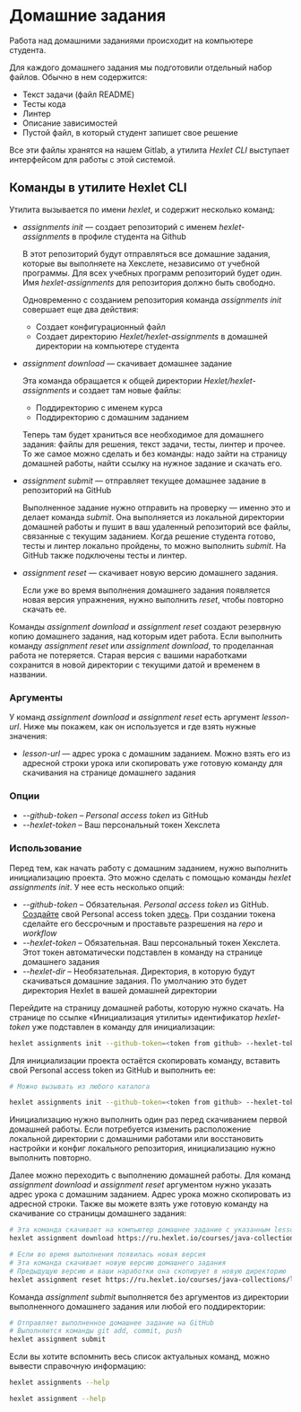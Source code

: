 # Домашние задания

Работа над домашними заданиями происходит на компьютере студента. 

Для каждого домашнего задания мы подготовили отдельный набор файлов. Обычно в нем содержится:

* Текст задачи (файл README) 
* Тесты кода
* Линтер
* Описание зависимостей 
* Пустой файл, в который студент запишет свое решение

Все эти файлы хранятся на нашем Gitlab, а утилита *Hexlet CLI* выступает интерфейсом для работы с этой системой.

## Команды в утилите Hexlet CLI

Утилита вызывается по имени *hexlet*, и содержит несколько команд:

* *assignments init* — создает репозиторий с именем *hexlet-assignments* в профиле студента на Github
    
    В этот репозиторий будут отправляться все домашние задания, которые вы выполняете на Хекслете, независимо от учебной программы. Для всех учебных программ репозиторий будет один. Имя *hexlet-assignments* для репозитория должно быть свободно.

    Одновременно с созданием репозитория команда *assignments init* совершает еще два действия: 
    
    * Создает конфигурационный файл
    * Создает директорию *Hexlet/hexlet-assignments* в домашней директории на компьютере студента

* *assignment download* — скачивает домашнее задание
    
    Эта команда обращается к общей директории *Hexlet/hexlet-assignments* и создает там новые файлы:
    
     * Поддиректорию с именем курса
     * Поддиректорию с домашним заданием
       
    Теперь там будет храниться все необходимое для домашнего задания: файлы для решения, текст задачи, тесты, линтер и прочее. 
    То же самое можно сделать и без команды: надо зайти на страницу домашней работы, найти ссылку на нужное задание и скачать его.
    
* *assignment submit* — отправляет текущее домашнее задание в репозиторий на GitHub

    Выполненное задание нужно отправить на проверку — именно это и делает команда *submit*.
    Она выполняется из локальной директории домашней работы и пушит в ваш удаленный репозиторий все файлы, связанные с текущим заданием. Когда решение студента готово, тесты и линтер локально пройдены, то можно выполнить *submit*. На GitHub также подключены тесты и линтер. 

* *assignment reset* — скачивает новую версию домашнего задания.

    Если уже во время выполнения домашнего задания появляется новая версия упражнения, нужно выполнить *reset*, чтобы повторно скачать ее.

Команды *assignment download* и *assignment reset* создают резервную копию домашнего задания, над которым идет работа. Если выполнить команду *assignment reset* или *assignment download*, то проделанная работа не потеряется. Старая версия с вашими наработками сохранится в новой директории с текущими датой и временем в названии.

### Аргументы

У команд *assignment download* и *assignment reset* есть аргумент *lesson-url*. Ниже мы покажем, как он используется и где взять нужные значения:

* *lesson-url* — адрес урока с домашним заданием. Можно взять его из адресной строки урока или скопировать уже готовую команду для скачивания на странице домашнего задания

### Опции

* *--github-token* – *Personal access token* из GitHub
* *--hexlet-token* – Ваш персональный токен Хекслета

### Использование

Перед тем, как начать работу с домашним заданием, нужно выполнить инициализацию проекта. Это можно сделать с помощью команды *hexlet assignments init*. У нее есть несколько опций:

* *--github-token* – Обязательная. *Personal access token* из GitHub. [Создайте](https://docs.github.com/en/authentication/keeping-your-account-and-data-secure/creating-a-personal-access-token) свой Personal access token [здесь](https://github.com/settings/tokens). При создании токена сделайте его бессрочным и проставьте разрешения на *repo* и *workflow*
* *--hexlet-token* – Обязательная. Ваш персональный токен Хекслета. Этот токен автоматически подставлен в команду на странице домашнего задания
* *--hexlet-dir* – Необязательная. Директория, в которую будут скачиваться домашние задания. По умолчанию это будет директория Hexlet в вашей домашней директории

Перейдите на страницу домашней работы, которую нужно скачать. На странице по ссылке «Инициализация утилиты» идентификатор *hexlet-token* уже подставлен в команду для инициализации:

```bash
hexlet assignments init --github-token=<token from github> --hexlet-token=<your hexlet token>
```

Для инициализации проекта остаётся скопировать команду, вставить свой Personal access token из GitHub и выполнить ее:

```bash
# Можно вызывать из любого каталога

hexlet assignments init --github-token=<token from github> --hexlet-token=<your hexlet token>
```

Инициализацию нужно выполнить один раз перед скачиванием первой домашней работы. Если потребуется изменить расположение локальной директории с домашними работами или восстановить настройки и конфиг локального репозитория, инициализацию нужно выполнить повторно.

Далее можно переходить с выполнению домашней работы. Для команд *assignment download* и *assignment reset* аргументом нужно указать адрес урока с домашним заданием. Адрес урока можно скопировать из адресной строки. Также вы можете взять уже готовую команду на скачивание со страницы домашнего задания:

```bash
# Эта команда скачивает на компьютер домашнее задание с указанным lesson-url
hexlet assignment download https://ru.hexlet.io/courses/java-collections/lessons/lists/assignment_unit
```

```bash
# Если во время выполнения появилась новая версия
# Эта команда скачивает новую версию домашнего задания
# Предыдущую версию и ваши наработки она скопирует в новую директорию
hexlet assignment reset https://ru.hexlet.io/courses/java-collections/lessons/lists/assignment_unit
```

Команда *assignment submit* выполняется без аргументов из директории выполненного домашнего задания или любой его поддиректории:

```bash
# Отправляет выполненное домашнее задание на GitHub
# Выполняются команды git add, commit, push
hexlet assignment submit
```

Если вы хотите вспомнить весь список актуальных команд, можно вывести справочную информацию:

```bash
hexlet assignments --help
```

```bash
hexlet assignment --help
```
